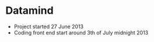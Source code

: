# Datamind

- Project started 27 June 2013
- Coding front end start around 3th of July midnight 2013